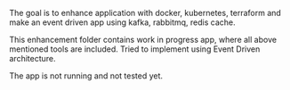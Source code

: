 The goal is to enhance application with docker, kubernetes, terraform and make an event driven app using kafka, rabbitmq, redis cache.

This enhancement folder contains work in progress app, where all above mentioned tools are included. 
Tried to implement using Event Driven architecture.

The app is not running and not tested yet.